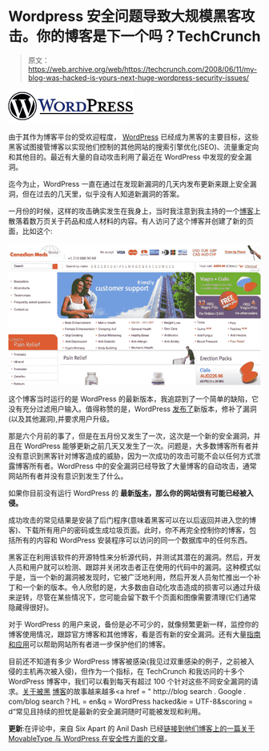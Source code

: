 # Wordpress 安全问题导致大规模黑客攻击。你的博客是下一个吗？TechCrunch

> 原文：<https://web.archive.org/web/https://techcrunch.com/2008/06/11/my-blog-was-hacked-is-yours-next-huge-wordpress-security-issues/>

[![wordpress-logo1.png](img/d714d8c03d52a3accdb038b37957a706.png)](https://web.archive.org/web/20221005200410/http://www.crunchbase.com/product/wordpress)

由于其作为博客平台的受欢迎程度， [WordPress](https://web.archive.org/web/20221005200410/http://wordpress.org/) 已经成为黑客的主要目标，这些黑客试图接管博客以实现他们控制的其他网站的搜索引擎优化(SEO)、流量重定向和其他目的。最近有大量的自动攻击利用了最近在 WordPress 中发现的安全漏洞。

迄今为止，WordPress 一直在通过在发现新漏洞的几天内发布更新来跟上安全漏洞，但在过去的几天里，似乎没有人知道新漏洞的答案。

一月份的时候，这样的攻击确实发生在我身上，当时我注意到我主持的一个[博客](https://web.archive.org/web/20221005200410/http://www.nik.com.au/)上散落着数万页关于药品和成人材料的内容。有人访问了这个博客并创建了新的页面，比如这个:

[![wp-hack.png](img/dbbf8fd7b02db0314d3940ace4194ac3.png)](https://web.archive.org/web/20221005200410/https://beta.techcrunch.com/wp-content/uploads/2008/06/wordpress-hacked2.jpg "wordpress-hacked2.jpg")

这个博客当时运行的是 WordPress 的最新版本，我追踪到了一个简单的缺陷，它没有充分过滤用户输入。值得称赞的是，WordPress [发布了](https://web.archive.org/web/20221005200410/http://wordpress.org/development/2007/01/wordpress-207/)新版本，修补了漏洞(以及其他漏洞),并要求用户升级。

那是六个月前的事了，但是在五月份又发生了一次，这次是一个新的安全漏洞，并且在 WordPress 能够更新之前几天又发生了一次。问题是，大多数博客所有者并没有意识到黑客针对博客造成的威胁，因为一次成功的攻击可能不会以任何方式泄露博客所有者。WordPress 中的安全漏洞已经导致了大量博客的自动攻击，通常网站所有者并没有意识到发生了什么。

如果你目前没有运行 WordPress 的 **最新[版本](https://web.archive.org/web/20221005200410/http://wordpress.org/download/)，那么你的网站很有可能已经被入侵。**

成功攻击的常见结果是安装了后门程序(意味着黑客可以在以后返回并进入您的博客)、下载所有用户的密码或生成垃圾页面。此时，你不再完全控制你的博客，包括所有的内容和 WordPress 安装程序可以访问的同一个数据库中的任何东西。

黑客正在利用该软件的开源特性来分析源代码，并测试其潜在的漏洞。然后，开发人员和用户就可以检测、跟踪并关闭攻击者正在使用的代码中的漏洞。这种模式似乎是，当一个新的漏洞被发现时，它被广泛地利用，然后开发人员匆忙推出一个补丁和一个新的版本。令人欣慰的是，大多数由自动化攻击造成的损害可以通过升级来逆转，尽管在某些情况下，您可能会留下数千个页面和图像需要清理(它们通常隐藏得很好)。

对于 WordPress 的用户来说，备份是必不可少的，就像频繁更新一样，监控你的博客使用情况，跟踪官方博客和其他博客，看是否有新的安全漏洞。还有大量[指南](https://web.archive.org/web/20221005200410/http://s.technorati.com/wordpress+security+tips)[和](https://web.archive.org/web/20221005200410/http://1cat.biz/wordpress-security-tips/)[应用](https://web.archive.org/web/20221005200410/http://downloads.wordpress.org/plugin/wp-security-scan.2.2.64.zip)可以帮助网站所有者进一步保护他们的博客。

目前还不知道有多少 WordPress 博客被感染(我见过双重感染的例子，之前被入侵的主机再次被入侵)，但作为一个指标，在 TechCrunch 和我访问的十多个 WordPress 博客中，我们可以看到每天有超过 100 个针对这些不同安全漏洞的请求。[关于](https://web.archive.org/web/20221005200410/http://selfmademinds.com/200805/webmasters-nightmare-1-wordpress-blog-hacked/)[被黑](https://web.archive.org/web/20221005200410/http://paulhaahr.com/blog/2008-06-01-hacked) [博客](https://web.archive.org/web/20221005200410/http://baseblogging.net/2008/06/07/wordpress-hacked/)的故事越来越多<a href = " http://blog search . Google . com/blog search？HL = en&q = WordPress hacked&ie = UTF-8&scoring = d“常见且持续的担忧是最新的安全漏洞随时可能被发现和利用。

**更新**:在评论中，来自 Six Apart 的 Anil Dash 已经[链接到他们博客上的一篇关于 MovableType 与 WordPress 在安全性方面的文章](https://web.archive.org/web/20221005200410/http://www.movabletype.com/blog/2008/06/movable-type-a-history-of-secu.html)。